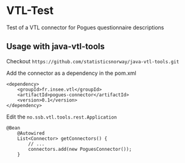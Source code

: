 # VTL-Test

Test of a VTL connector for Pogues questionnaire descriptions


## Usage with java-vtl-tools

Checkout `https://github.com/statisticsnorway/java-vtl-tools.git`

Add the connector as a dependency in the pom.xml

```
<dependency>
    <groupId>fr.insee.vtl</groupId>
    <artifactId>pogues-connector</artifactId>
    <version>0.1</version>
</dependency>
```

Edit the `no.ssb.vtl.tools.rest.Application`

```
@Bean
    @Autowired
    List<Connector> getConnectors() {
        // ...
        connectors.add(new PoguesConnector());
    }
```
